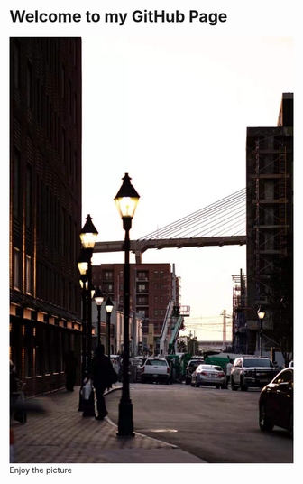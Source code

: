 # Welcome to my GitHub Page
![Image of first](/IMG_2158.JPG)
 Enjoy the picture

<!-- You can use the [editor on GitHub](https://github.com/shw17/shw17.github.io/edit/main/index.md) to maintain and preview the content for your website in Markdown files.

Whenever you commit to this repository, GitHub Pages will run [Jekyll](https://jekyllrb.com/) to rebuild the pages in your site, from the content in your Markdown files. -->

<!-- ### Markdown -->

<!-- ## Header 2
### Header 3 -->

<!-- - Bulleted
- List

1. Numbered
2. List
 -->
<!-- **Bold** and _Italic_ and `Code` text -->

<!-- [Link](url) and ![Image](src) -->

<!-- 
### Jekyll Themes

Your Pages site will use the layout and styles from the Jekyll theme you have selected in your [repository settings](https://github.com/shw17/shw17.github.io/settings/pages). The name of this theme is saved in the Jekyll `_config.yml` configuration file.

### Support or Contact

Having trouble with Pages? Check out our [documentation](https://docs.github.com/categories/github-pages-basics/) or [contact support](https://support.github.com/contact) and we’ll help you sort it out. -->

